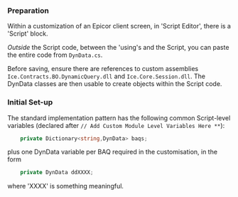 ### Preparation

Within a customization of an Epicor client screen, in 'Script Editor', there is a 'Script' block.

*Outside* the Script code, between the 'using's and the Script, you can paste the entire code from `DynData.cs`.

Before saving, ensure there are references to custom assemblies `Ice.Contracts.BO.DynamicQuery.dll` and `Ice.Core.Session.dll`. The DynData classes are then usable to create objects within the Script code.

### Initial Set-up

The standard implementation pattern has the following common Script-level variables (declared after `// Add Custom Module Level Variables Here **`):

```c#
    private Dictionary<string,DynData> baqs;
```

plus one DynData variable per BAQ required in the customisation, in the form

```c#
    private DynData ddXXXX;
```

where 'XXXX' is something meaningful.

